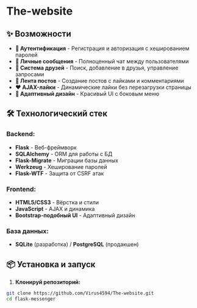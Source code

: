 # The-website
## ✨ Возможности

- **👥 Аутентификация** - Регистрация и авторизация с хешированием паролей
- **💬 Личные сообщения** - Полноценный чат между пользователями
- **🤝 Система друзей** - Поиск, добавление в друзья, управление запросами
- **📝 Лента постов** - Создание постов с лайками и комментариями
- **❤️ AJAX-лайки** - Динамические лайки без перезагрузки страницы
- **🎨 Адаптивный дизайн** - Красивый UI с боковым меню

## 🛠️ Технологический стек

### Backend:
- **Flask** - Веб-фреймворк
- **SQLAlchemy** - ORM для работы с БД
- **Flask-Migrate** - Миграции базы данных
- **Werkzeug** - Хеширование паролей
- **Flask-WTF** - Защита от CSRF атак

### Frontend:
- **HTML5/CSS3** - Вёрстка и стили
- **JavaScript** - AJAX и динамика
- **Bootstrap-подобный UI** - Адаптивный дизайн

### База данных:
- **SQLite** (разработка) / **PostgreSQL** (продакшен)

## 📦 Установка и запуск

1. **Клонируй репозиторий:**
```bash
git clone https://github.com/Virus4594/The-website.git
cd flask-messenger
